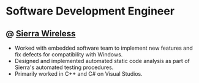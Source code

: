 # Software Development Engineer
## @ [Sierra Wireless](https://sierrawireless.com)
- Worked with embedded software team to implement new features and fix defects for compatibility with Windows.
- Designed and implemented automated static code analysis as part of Sierra's automated testing procedures.
- Primarily worked in C++ and C# on Visual Studios.
